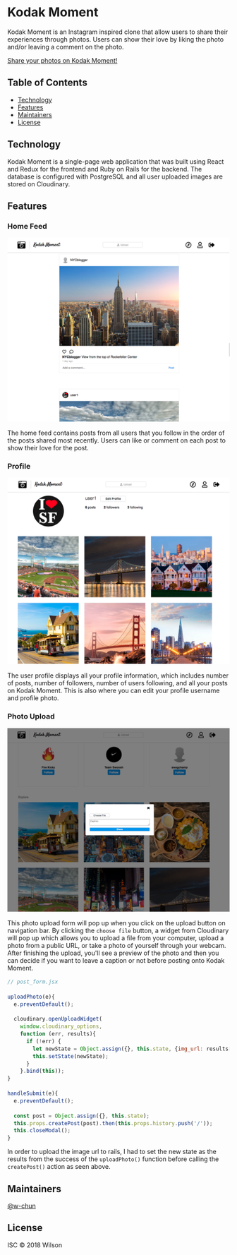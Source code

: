 # Kodak Moment

Kodak Moment is an Instagram inspired clone that allow users to share their experiences through photos. Users can show their love by liking the photo and/or leaving a comment on the photo.

[Share your photos on Kodak Moment!](https://kodak-moment.herokuapp.com/)

## Table of Contents

- [Technology](#technology)
- [Features](#features)
- [Maintainers](#maintainers)
- [License](#license)

## Technology

Kodak Moment is a single-page web application that was built using React and Redux for the frontend and Ruby on Rails for the backend. The database is configured with PostgreSQL and all user uploaded images are stored on Cloudinary.

## Features

### Home Feed

![Home Feed](https://github.com/w-chun/Kodak-Moment/blob/master/screenshots/home_feed.png)

The home feed contains posts from all users that you follow in the order of the posts shared most recently. Users can like or comment on each post to show their love for the post.

### Profile

![Profile](https://github.com/w-chun/Kodak-Moment/blob/master/screenshots/profile.png)

The user profile displays all your profile information, which includes number of posts, number of followers, number of users following, and all your posts on Kodak Moment. This is also where you can edit your profile username and profile photo.

### Photo Upload

![Photo Upload](https://github.com/w-chun/Kodak-Moment/blob/master/screenshots/photo_upload.png)

This photo upload form will pop up when you click on the upload button on navigation bar. By clicking the `choose file` button, a widget from Cloudinary will pop up which allows you to upload a file from your computer, upload a photo from a public URL, or take a photo of yourself through your webcam. After finishing the upload, you'll see a preview of the photo and then you can decide if you want to leave a caption or not before posting onto Kodak Moment.

```javascript
// post_form.jsx

uploadPhoto(e){
  e.preventDefault();

  cloudinary.openUploadWidget(
    window.cloudinary_options,
    function (err, results){
      if (!err) {
        let newState = Object.assign({}, this.state, {img_url: results[0].url});
        this.setState(newState);
      }
    }.bind(this));
}

handleSubmit(e){
  e.preventDefault();

  const post = Object.assign({}, this.state);
  this.props.createPost(post).then(this.props.history.push('/'));
  this.closeModal();
}
```

In order to upload the image url to rails, I had to set the new state as the results from the success of the ```uploadPhoto()``` function before calling the ```createPost()``` action as seen above.

## Maintainers

[@w-chun](https://github.com/w-chun)

## License

ISC © 2018 Wilson
